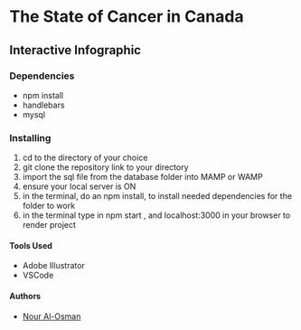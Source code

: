 # The State of Cancer in Canada


## Interactive Infographic


### Dependencies

* npm install
* handlebars
* mysql

### Installing

1. cd to the directory of your choice
2. git clone the repository link to your directory
3. import the sql file from the database folder into MAMP or WAMP
4. ensure your local server is ON
5. in the terminal, do an npm install, to install needed dependencies for the folder to work
6. in the terminal type in npm start , and localhost:3000 in your browser to render project


#### Tools Used

* Adobe Illustrator
* VSCode


#### Authors

* [Nour Al-Osman](n_al-osman@fanshaweonline.ca)

